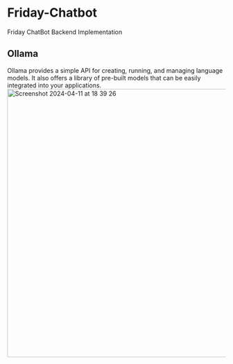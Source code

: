 # Friday-Chatbot
Friday ChatBot Backend Implementation

## Ollama
Ollama provides a simple API for creating, running, and managing language models. It also offers a library of pre-built models that can be easily integrated into your applications.
<img width="619" alt="Screenshot 2024-04-11 at 18 39 26" src="https://github.com/TheAppWizard/Friday-Chatbot/assets/70090469/0f6e463e-dc16-46df-928c-ea40f5ed90b3">
